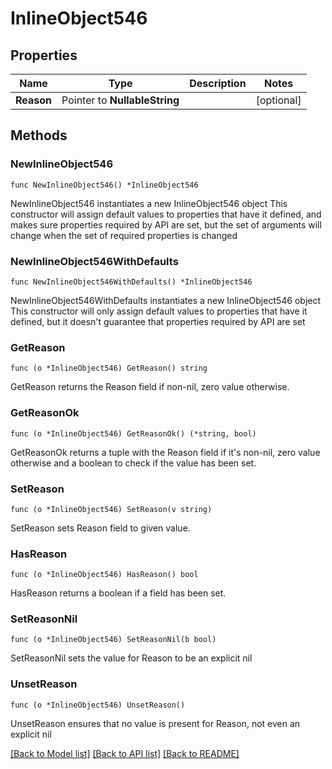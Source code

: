 # InlineObject546

## Properties

Name | Type | Description | Notes
------------ | ------------- | ------------- | -------------
**Reason** | Pointer to **NullableString** |  | [optional] 

## Methods

### NewInlineObject546

`func NewInlineObject546() *InlineObject546`

NewInlineObject546 instantiates a new InlineObject546 object
This constructor will assign default values to properties that have it defined,
and makes sure properties required by API are set, but the set of arguments
will change when the set of required properties is changed

### NewInlineObject546WithDefaults

`func NewInlineObject546WithDefaults() *InlineObject546`

NewInlineObject546WithDefaults instantiates a new InlineObject546 object
This constructor will only assign default values to properties that have it defined,
but it doesn't guarantee that properties required by API are set

### GetReason

`func (o *InlineObject546) GetReason() string`

GetReason returns the Reason field if non-nil, zero value otherwise.

### GetReasonOk

`func (o *InlineObject546) GetReasonOk() (*string, bool)`

GetReasonOk returns a tuple with the Reason field if it's non-nil, zero value otherwise
and a boolean to check if the value has been set.

### SetReason

`func (o *InlineObject546) SetReason(v string)`

SetReason sets Reason field to given value.

### HasReason

`func (o *InlineObject546) HasReason() bool`

HasReason returns a boolean if a field has been set.

### SetReasonNil

`func (o *InlineObject546) SetReasonNil(b bool)`

 SetReasonNil sets the value for Reason to be an explicit nil

### UnsetReason
`func (o *InlineObject546) UnsetReason()`

UnsetReason ensures that no value is present for Reason, not even an explicit nil

[[Back to Model list]](../README.md#documentation-for-models) [[Back to API list]](../README.md#documentation-for-api-endpoints) [[Back to README]](../README.md)


